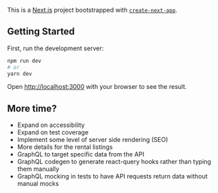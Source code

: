 This is a [Next.js](https://nextjs.org/) project bootstrapped with [`create-next-app`](https://github.com/vercel/next.js/tree/canary/packages/create-next-app).

## Getting Started

First, run the development server:

```bash
npm run dev
# or
yarn dev
```

Open [http://localhost:3000](http://localhost:3000) with your browser to see the result.


## More time?

- Expand on accessibility
- Expand on test coverage
- Implement some level of server side rendering (SEO)
- More details for the rental listings
- GraphQL to target specific data from the API
- GraphQL codegen to generate react-query hooks rather than typing them manually
- GraphQL mocking in tests to have API requests return data without manual mocks